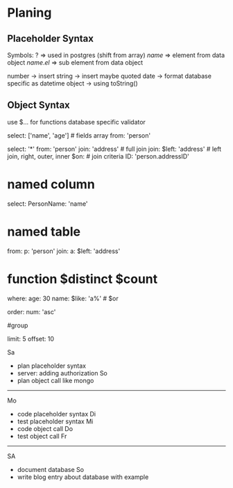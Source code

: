 Planing
===================

Placeholder Syntax
------------------------

Symbols:
? => used in postgres (shift from array)
${name}$ => element from data object
${name.el}$ => sub element from data object

number -> insert
string -> insert maybe quoted
date -> format database specific as datetime
object -> using toString()

Object Syntax
---------------------------
use $... for functions
database specific
validator

select: ['name', 'age'] # fields array
from: 'person'

select: '*'
from: 'person'
join: 'address' # full join
join:
  $left: 'address' # left join, right, outer, inner
  $on:             # join criteria
    ID: 'person.addressID'

# named column
select:
  PersonName: 'name'

# named table
from:
  p: 'person'
join:
  a:
    $left: 'address'

# function $distinct $count

where:
  age: 30
  name:
    $like: 'a%' # $or

order:
  num: 'asc'

#group

limit: 5
offset: 10








Sa
- plan placeholder syntax
- server: adding authorization
So
- plan object call like mongo
-----------------------------------
Mo
- code placeholder syntax
Di
- test placeholder syntax
Mi
- code object call
Do
- test object call
Fr
-----------------------------------
SA
- document database
So
- write blog entry about database with example
